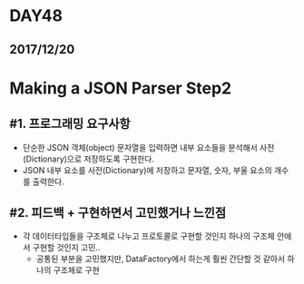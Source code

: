 # DAY48

## 2017/12/20

# Making a JSON Parser Step2

## #1. 프로그래밍 요구사항
  - 단순한 JSON 객체(object) 문자열을 입력하면 내부 요소들을 분석해서 사전(Dictionary)으로 저장하도록 구현한다.
  - JSON 내부 요소를 사전(Dictionary)에 저장하고 문자열, 숫자, 부울 요소의 개수를 출력한다.

## #2. 피드백 + 구현하면서 고민했거나 느낀점
  - 각 데이터타입들을 구조체로 나누고 프로토콜로 구현할 것인지 하나의 구조체 안에서 구현할 것인지 고민..
    - 공통된 부분을 고민했지만, DataFactory에서 하는게 훨씬 간단할 것 같아서 하나의 구조체로 구현
